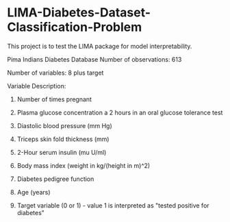 # LIMA-Diabetes-Dataset-Classification-Problem
This project is to test the LIMA package for model interpretability.

Pima Indians Diabetes Database
Number of observations: 613

Number of variables: 8 plus target

Variable Description:

1. Number of times pregnant

2. Plasma glucose concentration a 2 hours in an oral glucose tolerance test

3. Diastolic blood pressure (mm Hg)

4. Triceps skin fold thickness (mm)

5. 2-Hour serum insulin (mu U/ml)

6. Body mass index (weight in kg/(height in m)^2)

7. Diabetes pedigree function

8. Age (years)

9. Target variable (0 or 1) - value 1 is interpreted as "tested positive for diabetes"
